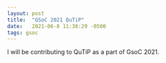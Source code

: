 ```yaml
---
layout: post
title:  "GSoC 2021 QuTiP"
date:   2021-06-8 11:38:29 -0500
tags: gsoc
---
```

I will be contributing to QuTiP as a part of GsoC 2021. 
